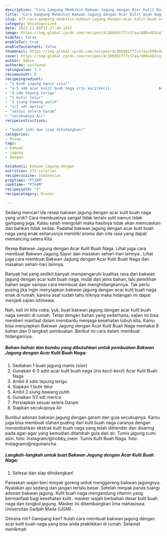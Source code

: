 ```yaml
---
description: "Cara Gampang Membikin Bakwan Jagung dengan Acar Kulit Buah Naga yang Enak"
title: "Cara Gampang Membikin Bakwan Jagung dengan Acar Kulit Buah Naga yang Enak"
slug: 477-cara-gampang-membikin-bakwan-jagung-dengan-acar-kulit-buah-naga-yang-enak
category: Uncategorized
date: 2022-11-09T17:27:44.143Z
image: https://img-global.cpcdn.com/recipes/4c38b991f77c57aa/680x482cq70/bakwan-jagung-dengan-acar-kulit-buah-naga-foto-resep-utama.jpg
hideToc: false
enableToc: true
enableTocContent: false
thumbnail: https://img-global.cpcdn.com/recipes/4c38b991f77c57aa/680x482cq70/bakwan-jagung-dengan-acar-kulit-buah-naga-foto-resep-utama.jpg
cover: https://img-global.cpcdn.com/recipes/4c38b991f77c57aa/680x482cq70/bakwan-jagung-dengan-acar-kulit-buah-naga-foto-resep-utama.jpg
author: Admin
authorAv: notfound
ratingvalue: 3.3
reviewcount: 8
recipeingredient:
- "1 buah jagung manis sisir"
- "4-5 sdm acar kulit buah naga iris kecilkecil                      Acar Kulit Buah Naga"
- "4 sdm tepung terigu"
- "1 butir telur"
- "2 siung bawang putih"
- "1/2 sdt merica"
- "sesuai selera Garam"
- "secukupnya Air"
recipeinstructions:

- "Sudah jadi dan siap dihidangkan!"
categories:
- Resep
tags:
- bakwan
- jagung
- dengan

katakunci: bakwan jagung dengan 
nutrition: 272 calories
recipecuisine: Indonesian
preptime: "PT38M"
cooktime: "PT48M"
recipeyield: "3"
recipecategory: Dinner

---
```





Sedang mencari ide resep bakwan jagung dengan acar kulit buah naga yang unik? Cara membuatnya sangat tidak terlalu sulit namun tidak gampang juga. Kalau salah mengolah maka hasilnya tidak akan memuaskan dan bahkan tidak sedap. Padahal bakwan jagung dengan acar kulit buah naga yang enak seharusnya memiliki aroma dan cita rasa yang dapat memancing selera Kita.





Resep Bakwan Jagung dengan Acar Kulit Buah Naga. Lihat juga cara membuat Bakwan Jagung Sayur dan masakan sehari-hari lainnya.. Lihat juga cara membuat Bakwan Jagung dengan Acar Kulit Buah Naga dan masakan sehari-hari lainnya.

Banyak hal yang sedikit banyak mempengaruhi kualitas rasa dari bakwan jagung dengan acar kulit buah naga, mulai dari jenis bahan, lalu pemilihan bahan segar sampai cara membuat dan menghidangkannya. Tak perlu pusing jika ingin menyiapkan bakwan jagung dengan acar kulit buah naga enak di rumah, karena asal sudah tahu triknya maka hidangan ini dapat menjadi sajian istimewa.






Nah, kali ini kita coba, yuk, buat bakwan jagung dengan acar kulit buah naga sendiri di rumah. Tetap dengan bahan yang sederhana, sajian ini bisa memberi manfaat dalam membantu menjaga kesehatan tubuh kita. Kamu bisa menyiapkan Bakwan Jagung dengan Acar Kulit Buah Naga memakai 8 bahan dan 0 langkah pembuatan. Berikut ini cara dalam membuat hidangannya.

<!--inarticleads1-->

##### Bahan-bahan dan bumbu yang dibutuhkan untuk pembuatan Bakwan Jagung dengan Acar Kulit Buah Naga:

1. Sediakan 1 buah jagung manis (sisir)
1. Gunakan 4-5 sdm acar kulit buah naga (iris kecil-kecil)                      Acar Kulit Buah Naga
1. Ambil 4 sdm tepung terigu
1. Siapkan 1 butir telur
1. Ambil 2 siung bawang putih
1. Gunakan 1/2 sdt merica
1. Persiapkan sesuai selera Garam
1. Siapkan secukupnya Air


Bumbui adonan bakwan jagung dengan garam dan gula secukupnya. Kamu juga bisa membuat olahan puding dari kulit buah naga caranya dengan menambahkan ekstrak kulit buah naga yang telah diblender dan disaring pada agar-agar yang kemudian ditambah gula dan air. Tumis jagung cumi asin. foto: Instagram/@hobby_inem. Tumis Kulit Buah Naga. foto: Instagram/@regunancha. 

<!--inarticleads2-->

##### Langkah-langkah untuk buat Bakwan Jagung dengan Acar Kulit Buah Naga:


1. Selesai dan siap dihidangkan!

Panaskan wajan beri minyak goreng untuk menggoreng bakwan jagungnya. Nyalakan api sedang dan jangan terlalu besar. Setelah minyak panas tuangi adonan bakwan jagung. Kulit buah naga mengandung vitamin yang bermanfaat bagi kesehatan kulit.. masker wajah berbahan dasar kulit buah naga dan tongkol jagung. Masker ini dikembangkan lima mahasiswa Universitas Gadjah Mada (UGM).. 

Gimana nih? Gampang kan? Itulah cara membuat bakwan jagung dengan acar kulit buah naga yang bisa anda praktikkan di rumah. Selamat menikmati
